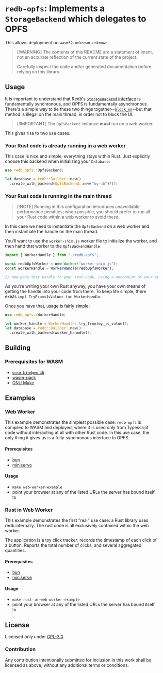 # `redb-opfs`: Implements a `StorageBackend` which delegates to OPFS

This allows deployment on `wasm32-unknown-unknown`.

> [!WARNING] The contents of this README are a statement of intent, not an accurate reflection of the current state of
> the project.
>
> Carefully inspect the code and/or generated documentation before relying on this library.

## Usage

It is important to understand that Redb's [`StorageBackend`
interface](https://docs.rs/redb/latest/redb/trait.StorageBackend.html) is fundamentally synchronous, and OPFS is
fundamentally asynchronous. There's a simple way to tie these two things
together--[`block_on`](https://docs.rs/futures-lite/latest/futures_lite/future/fn.block_on.html)--but that method is
illegal on the main thread, in order not to block the UI.

> [!IMPORTANT] The `OpfsBackend` instance **must** run on a web worker.

This gives rise to two use cases.

### Your Rust code is already running in a web worker

This case is nice and simple; everything stays within Rust. Just explicitly choose this backend when initializing your
`Database`:

```rust
use redb_opfs::OpfsBackend;

let database = redb::Builder::new()
  .create_with_backend(OpfsBackend::new("my-db")?)?;
```

### Your Rust code is running in the main thread

> [!NOTE] Running in this configuration introduces unavoidable performance penalties; when possible, you should prefer
> to run all your Rust code within a web worker to avoid these.

In this case we need to instantiate the `OpfsBackend` on a web worker and then instantiate the handle on the main
thread.

You'll want to use the `worker-shim.js` worker file to initialize the worker, and then hand that worker to the
`OpfsBackendHandle`

```js
import { WorkerHandle } from "./redb-opfs";

const redbOpfsWorker = new Worker("worker-shim.js");
const workerHandle = WorkerHandle(redbOpfsWorker);

// now pass that handle to your rust code, using a mechanism of your choice.
```

As you're writing your own Rust anyway, you have your own means of getting the handle into your code from there. To keep
life simple, there exists `impl TryFrom<JsValue> for WorkerHandle`.

Once you have that, usage is fairly simple:

```rust
use redb_opfs::WorkerHandle;

let worker_handle = WorkerHandle::try_from(my_js_value)?;
let database = redb::Builder::new()
  .create_with_backend(worker_hanndle)?;
```

## Building

### Prerequisites for WASM

- [`wasm-bindgen` cli](https://github.com/wasm-bindgen/wasm-bindgen?tab=readme-ov-file#install-wasm-bindgen-cli)
- [wasm-pack](https://github.com/drager/wasm-pack)
- [GNU Make](https://www.gnu.org/software/make/)

## Examples

### Web Worker

This example demonstrates the simplest possible case: `redb-opfs` is compiled to WASM and deployed, where it is used
only from Typescript code without interacting at all with other Rust code. In this use case, the only thing it gives us
is a fully-synchronous interface to OPFS.

#### Prerequisites

- [bun](https://bun.com/)
- [miniserve](https://github.com/svenstaro/miniserve)

#### Usage

- `make web-worker-example`
- point your browser at any of the listed URLs the server has bound itself to

### Rust in Web Worker

This example demonstrates the first "real" use case: a Rust library uses redb internally.
The rust code is all exclusively contained within the web worker.

The application is a toy click tracker: records the timestamp of each click of a button.
Reports the total number of clicks, and several aggregated quantities.

#### Prerequisites

- [bun](https://bun.com/)
- [miniserve](https://github.com/svenstaro/miniserve)

#### Usage

- `make rust-in-web-worker-example`
- point your browser at any of the listed URLs the server has bound itself to

## License

Licensed only under [GPL-3.0](./LICENSE).

### Contribution

Any contribution intentionally submitted for inclusion in this work shall be licensed as above, without any additional
terms or conditions.

